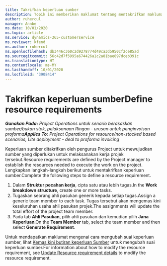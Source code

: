```yaml
---
title: Takrifkan keperluan sumber
description: Topik ini memberikan maklumat tentang mentakrifkan maklumat keperluan sumber.
author: ruhercul
manager: Annbe
ms.date: 10/01/2020
ms.topic: article
ms.service: dynamics-365-customerservice
ms.reviewer: kfend
ms.author: ruhercul
ms.openlocfilehash: db3446c360c2d9278774d49ca3d5950cf2ce85ad
ms.sourcegitcommit: 56c42d7f5995a674426a1c2a81bae897dceb391c
ms.translationtype: HT
ms.contentlocale: ms-MY
ms.lasthandoff: 10/01/2020
ms.locfileid: "3908414"
---
```

# <a name="define-resource-requirements"></a><span data-ttu-id="b0727-103">Takrifkan keperluan sumber</span><span class="sxs-lookup"><span data-stu-id="b0727-103">Define resource requirements</span></span>

<span data-ttu-id="b0727-104">_**Gunakan Pada:** Project Operations untuk senario berasaskan sumber/bukan stok, pelaksanaan Ringan - urusan untuk penginvoisan proforma_</span><span class="sxs-lookup"><span data-stu-id="b0727-104">_**Applies To:** Project Operations for resource/non-stocked based scenarios, Lite deployment - deal to proforma invoicing_</span></span>

<span data-ttu-id="b0727-105">Keperluan sumber ditakrifkan oleh pengurus Project untuk mewujudkan sumber yang diperlukan untuk melaksanakan kerja projek tersebut.</span><span class="sxs-lookup"><span data-stu-id="b0727-105">Resource requirements are defined by the Project manager to establish the resources needed to execute the work on the project.</span></span> <span data-ttu-id="b0727-106">Lengkapkan langkah-langkah berikut untuk mentakrifkan keperluan sumber.</span><span class="sxs-lookup"><span data-stu-id="b0727-106">Complete the following steps to define a resource requirement.</span></span>

1.  <span data-ttu-id="b0727-107">Dalam **Struktur pecahan kerja**, cipta satu atau lebih tugas.</span><span class="sxs-lookup"><span data-stu-id="b0727-107">In the **Work breakdown structure**, create one or more tasks.</span></span>
2.  <span data-ttu-id="b0727-108">Tugaskan seorang ahli pasukan generik kepada setiap tugas.</span><span class="sxs-lookup"><span data-stu-id="b0727-108">Assign a generic team member to each task.</span></span> <span data-ttu-id="b0727-109">Tugas tersebut akan mengemas kini keseluruhan usaha ahli pasukan projek.</span><span class="sxs-lookup"><span data-stu-id="b0727-109">The assignments will update the total effort of the project team member.</span></span>
3.  <span data-ttu-id="b0727-110">Pada tab **Ahli Pasukan**, pilih ahli pasukan dan kemudian pilih **Jana Keperluan**.</span><span class="sxs-lookup"><span data-stu-id="b0727-110">On the **Team Member** tab, select the team member and then select **Generate Requirement**.</span></span>

<span data-ttu-id="b0727-111">Untuk mendapatkan maklumat mengenai cara mengubah suai keperluan sumber, lihat [Kemas kini butiran keperluan Sumber](define-resource-requirements.md) untuk mengubah suai keperluan sumber.</span><span class="sxs-lookup"><span data-stu-id="b0727-111">For information about how to modify the resource requirement, see [Update Resource requirement details](define-resource-requirements.md) to modify the resource requirement.</span></span>
